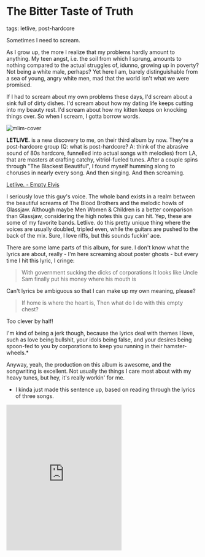 # The Bitter Taste of Truth
tags: letlive, post-hardcore

Sometimes I need to scream.

As I grow up, the more I realize that my problems hardly amount to anything. My teen angst, i.e. the soil from which I sprung, amounts to nothing compared to the actual struggles of, idunno, growing up in poverty? Not being a white male, perhaps? Yet here I am, barely distinguishable from a sea of young, angry white men, mad that the world isn't what we were promised.

If I had to scream about my own problems these days, I'd scream about a sink full of dirty dishes. I'd scream about how my dating life keeps cutting into my beauty rest. I'd scream about how my kitten keeps on knocking things over. So when I scream, I gotta borrow words.

![mlim-cover](/content/images/The-Blackest-Beautiful.png "Letlive. - The Blackest Beautiful")

**LETLIVE.** is a new discovery to me, on their third album by now. They're a post-hardcore group (Q: what is post-hardcore? A: think of the abrasive sound of 80s hardcore, funnelled into actual songs with melodies) from LA, that are masters at crafting catchy, vitriol-fueled tunes. After a couple spins through "The Blackest Beautiful", I found myself humming along to choruses in nearly every song. And then singing. And then screaming.

[Letlive. - Empty Elvis](../static/mp3/02-Empty-Elvis.mp3)

I seriously love this guy's voice. The whole band exists in a realm between the beautiful screams of The Blood Brothers and the melodic howls of Glassjaw. Although maybe Men Women & Children is a better comparison than Glassjaw, considering the high notes this guy can hit. Yep, these are some of my favorite bands. Letlive. do this pretty unique thing where the voices are usually doubled, tripled even, while the guitars are pushed to the back of the mix. Sure, I love riffs, but this sounds fuckin' ace.

There are some lame parts of this album, for sure. I don't know what the lyrics are about, really - I'm here screaming about poster ghosts - but every time I hit this lyric, I cringe:

> With government sucking the dicks of corporations
> It looks like Uncle Sam finally put his money where his mouth is

Can't lyrics be ambiguous so that I can make up my own meaning, please?

> If home is where the heart is,
> Then what do I do with this empty chest?

Too clever by half!

I'm kind of being a jerk though, because the lyrics deal with themes I love, such as love being bullshit, your idols being false, and your desires being spoon-fed to you by corporations to keep you running in their hamster-wheels.*

Anyway, yeah, the production on this album is awesome, and the songwriting is excellent. Not usually the things I care most about with my heavy tunes, but hey, it's really workin' for me.

* I kinda just made this sentence up, based on reading through the lyrics of three songs.

<iframe src="https://embed.spotify.com/?uri=spotify:album:6uR0tAqjKBEvnL9hwvHpd3" width="300" height="380" frameborder="0" allowtransparency="true"></iframe>